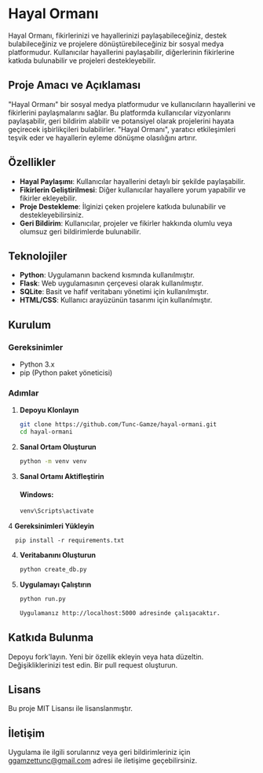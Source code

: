 # Hayal Ormanı
Hayal Ormanı, fikirlerinizi ve hayallerinizi paylaşabileceğiniz, destek bulabileceğiniz ve projelere dönüştürebileceğiniz bir sosyal medya platformudur. Kullanıcılar hayallerini paylaşabilir, diğerlerinin fikirlerine katkıda bulunabilir ve projeleri destekleyebilir. 

## Proje Amacı ve Açıklaması

"Hayal Ormanı" bir sosyal medya platformudur ve kullanıcıların hayallerini ve fikirlerini paylaşmalarını sağlar. Bu platformda kullanıcılar vizyonlarını paylaşabilir, geri bildirim alabilir ve potansiyel olarak projelerini hayata geçirecek işbirlikçileri bulabilirler. "Hayal Ormanı", yaratıcı etkileşimleri teşvik eder ve hayallerin eyleme dönüşme olasılığını artırır.

## Özellikler

- **Hayal Paylaşımı**: Kullanıcılar hayallerini detaylı bir şekilde paylaşabilir.
- **Fikirlerin Geliştirilmesi**: Diğer kullanıcılar hayallere yorum yapabilir ve fikirler ekleyebilir.
- **Proje Destekleme**: İlginizi çeken projelere katkıda bulunabilir ve destekleyebilirsiniz.
- **Geri Bildirim**: Kullanıcılar, projeler ve fikirler hakkında olumlu veya olumsuz geri bildirimlerde bulunabilir.

## Teknolojiler

- **Python**: Uygulamanın backend kısmında kullanılmıştır.
- **Flask**: Web uygulamasının çerçevesi olarak kullanılmıştır.
- **SQLite**: Basit ve hafif veritabanı yönetimi için kullanılmıştır.
- **HTML/CSS**: Kullanıcı arayüzünün tasarımı için kullanılmıştır.

## Kurulum

### Gereksinimler

- Python 3.x
- pip (Python paket yöneticisi)

### Adımlar

1. **Depoyu Klonlayın**

   ```bash
   git clone https://github.com/Tunc-Gamze/hayal-ormani.git
   cd hayal-ormani
2. **Sanal Ortam Oluşturun**

   ```bash
   python -m venv venv

3. **Sanal Ortamı Aktifleştirin** 

    #### Windows:
   ```bash
   venv\Scripts\activate
   
   
4 **Gereksinimleri Yükleyin**

    
      pip install -r requirements.txt
    
4. **Veritabanını Oluşturun**

   ```bash
   python create_db.py
   
5. **Uygulamayı Çalıştırın**

   ```bash
   python run.py
   
   Uygulamanız http://localhost:5000 adresinde çalışacaktır.

## Katkıda Bulunma
Depoyu fork'layın.
Yeni bir özellik ekleyin veya hata düzeltin.
Değişikliklerinizi test edin.
Bir pull request oluşturun.

## Lisans
Bu proje MIT Lisansı ile lisanslanmıştır.

## İletişim
Uygulama ile ilgili sorularınız veya geri bildirimleriniz için ggamzettunc@gmail.com adresi ile iletişime geçebilirsiniz.

